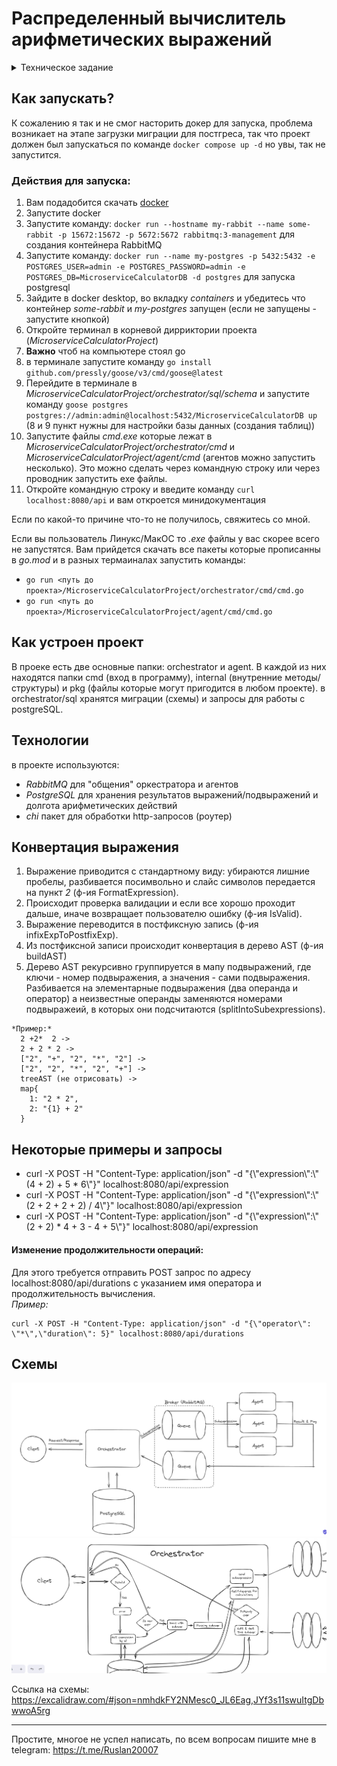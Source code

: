 # Распределенный вычислитель арифметических выражений

<details>
  <summary>Техническое задание</summary>
  
  Пользователь хочет считать арифметические выражения. Он вводит строку 2 + 2 * 2 и хочет получить в ответ 6. Но наши операции сложения и умножения (также деления и вычитания) выполняются "очень-очень" долго. Поэтому вариант, при котором пользователь делает http-запрос и получает в качетсве ответа результат, невозможна. Более того: вычисление каждой такой операции в нашей "альтернативной реальности" занимает "гигантские" вычислительные мощности. Соответственно, каждое действие мы должны уметь выполнять отдельно и масштабировать эту систему можем добавлением вычислительных мощностей в нашу систему в виде новых "машин". Поэтому пользователь, присылая выражение, получает в ответ идентификатор выражения и может с какой-то периодичностью уточнять у сервера "не посчиталость ли выражение"? Если выражение наконец будет вычислено - то он получит результат. Помните, что некоторые части арфиметического выражения можно вычислять параллельно.

Front-end часть

GUI, который можно представить как 4 страницы

Форма ввода арифметического выражения. Пользователь вводит арифметическое выражение и отправляет POST http-запрос с этим выражением на back-end. Примечание: Запросы должны быть идемпотентными. К запросам добавляется уникальный идентификатор. Если пользователь отправляет запрос с идентификатором, который уже отправлялся и был принят к обработке - ответ 200. Возможные варианты ответа:
200. Выражение успешно принято, распаршено и принято к обработке
400. Выражение невалидно
500. Что-то не так на back-end. В качестве ответа нужно возвращать id принятного к выполнению выражения.
Страница со списком выражений в виде списка с выражениями. Каждая запись на странице содержит статус, выражение, дату его создания и дату заверщения вычисления. Страница получает данные GET http-запрсом с back-end-а
Страница со списком операций в виде пар: имя операции + время его выполнения (доступное для редактирования поле). Как уже оговаривалось в условии задачи, наши операции выполняются "как будто бы очень долго". Страница получает данные GET http-запрсом с back-end-а. Пользователь может настроить время выполения операции и сохранить изменения.
Страница со списком вычислительных можностей. Страница получает данные GET http-запросом с сервера в виде пар: имя вычислительного ресурса + выполняемая на нём операция.

Требования:
Оркестратор может перезапускаться без потери состояния. Все выражения храним в СУБД.
Оркестратор должен отслеживать задачи, которые выполняются слишком долго (вычислитель тоже может уйти со связи) и делать их повторно доступными для вычислений.

Back-end часть

Состоит из 2 элементов:

Сервер, который принимает арифметическое выражение, переводит его в набор последовательных задач и обеспечивает порядок их выполнения. Далее будем называть его оркестратором.
Вычислитель, который может получить от оркестратора задачу, выполнить его и вернуть серверу результат. Далее будем называть его агентом.
Оркестратор
Сервер, который имеет следующие endpoint-ы:

Добавление вычисления арифметического выражения.
Получение списка выражений со статусами.
Получение значения выражения по его идентификатору.
Получение списка доступных операций со временем их выполения.
Получение задачи для выполения.
Приём результата обработки данных.

Агент
Демон, который получает выражение для вычисления с сервера, вычисляет его и отправляет на сервер результат выражения. При старте демон запускает несколько горутин, каждая из которых выступает в роли независимого вычислителя. Количество горутин регулируется переменной среды.
</details>


## Как запускать?
  К сожалению я так и не смог насторить докер для запуска, проблема возникает на этапе загрузки миграции для постгреса, так что проект должен был запускаться по команде ```docker compose up -d``` но увы, так не запустится.<br>
  ### Действия для запуска:
  1. Вам подадобится скачать <a href="https://docs.docker.com/get-docker/" >docker</a>
  2. Запустите docker
  3. Запустите команду: ```docker run --hostname my-rabbit --name some-rabbit -p 15672:15672 -p 5672:5672 rabbitmq:3-management``` для создания контейнера RabbitMQ
  4. Запустите команду: ```docker run --name my-postgres -p 5432:5432 -e POSTGRES_USER=admin -e POSTGRES_PASSWORD=admin -e POSTGRES_DB=MicroserviceCalculatorDB -d postgres``` для запуска postgresql
  5. Зайдите в docker desktop, во вкладку *containers* и убедитесь что контейнер *some-rabbit* и *my-postgres* запущен (если не запущены - запустите кнопкой)
  6. Откройте терминал в корневой дирриктории проекта (*MicroserviceCalculatorProject*)
  7. **Важно** чтоб на компьютере стоял go
  8. в терминале запустите команду ```go install github.com/pressly/goose/v3/cmd/goose@latest```
  9. Перейдите в терминале в *MicroserviceCalculatorProject/orchestrator/sql/schema* и запустите команду ```goose postgres postgres://admin:admin@localhost:5432/MicroserviceCalculatorDB up``` (8 и 9 пункт нужны для настройки базы данных (создания таблиц))
  10. Запустите файлы *cmd.exe* которые лежат в *MicroserviceCalculatorProject/orchestrator/cmd* и *MicroserviceCalculatorProject/agent/cmd* (агентов можно запустить несколько). Это можно сделать через командную строку или через проводник запустить exe файлы.
  11. Откройте командную строку и введите команду ```curl localhost:8080/api``` и вам откроется минидокументация<br>

  Если по какой-то причине что-то не получилось, свяжитесь со мной.

  Если вы пользователь Линукс/МакОС то *.exe* файлы у вас скорее всего не запустятся. Вам прийдется скачать все пакеты которые прописанны в *go.mod* и в разных термаиналах запустить команды:
  * ```go run <путь до проекта>/MicroserviceCalculatorProject/orchestrator/cmd/cmd.go```
  * ```go run <путь до проекта>/MicroserviceCalculatorProject/agent/cmd/cmd.go```


## Как устроен проект
  В проеке есть две основные папки: orchestrator и agent. В каждой из них находятся папки cmd (вход в программу), internal (внутренние методы/структуры) и pkg (файлы которые могут пригодится в любом проекте). в orchestrator/sql хранятся миграции (схемы) и запросы для работы с postgreSQL.

## Технологии
  в проекте используются:
  * *RabbitMQ* для "общения" оркестратора и агентов
  * *PostgreSQL* для хранения результатов выражений/подвыражений и долгота арифметических действий
  * *chi* пакет для обработки http-запросов (роутер)

## Конвертация выражения
  1. Выражение приводится с стандартному виду: убираются лишние пробелы, разбивается посимвольно и слайс символов передается на пункт *2* (ф-ия FormatExpression).
  2. Происходит проверка валидации и если все хорошо проходит дальше, иначе возвращает пользователю ошибку (ф-ия IsValid).
  3. Выражение переводится в постфиксную запись (ф-ия infixExpToPostfixExp).
  4. Из постфиксной записи происходит конвертация в дерево AST (ф-ия buildAST) 
  5. Дерево AST рекурсивно группируется в мапу подвыражений, где ключи - номер подвыражения, а значения - сами подвыражения. Разбивается на элементарные подвыражения (два операнда и оператор) а неизвестные операнды заменяются номерами подвыражеий, в которых они подсчитаются (splitIntoSubexpressions).

    *Пример:*
      2 +2*  2 ->
      2 + 2 * 2 ->
      ["2", "+", "2", "*", "2"] ->
      ["2", "2", "*", "2", "+"] ->
      treeAST (не отрисовать) ->
      map{
        1: "2 * 2",
        2: "{1} + 2"
      }


    

## Некоторые примеры и запросы
 * curl -X POST -H "Content-Type: application/json" -d "{\\"expression\\":\\"(4 + 2) + 5 * 6\\"}" localhost:8080/api/expression
  * curl -X POST -H "Content-Type: application/json" -d "{\\"expression\\":\\"(2 + 2 + 2 + 2) / 4\\"}" localhost:8080/api/expression
  * curl -X POST -H "Content-Type: application/json" -d "{\\"expression\\":\\"(2 + 2) * 4 + 3 - 4 + 5\\"}" localhost:8080/api/expression 

  #### Изменение продолжительности операций:
  Для этого требуется отправить POST запрос по адресу localhost:8080/api/durations с указанием имя оператора и продолжительность вычисления.<br>
  *Пример:*

    curl -X POST -H "Content-Type: application/json" -d "{\"operator\": \"*\",\"duration\": 5}" localhost:8080/api/durations

## Схемы
![schema](images/schema.png)
![cshema](images/orchestrator.png)

Ссылка на схемы: https://excalidraw.com/#json=nmhdkFY2NMesc0_JL6Eag,JYf3s11swuItgDbwwoA5rg

-----
Простите, многое не успел написать, по всем вопросам пишите мне в telegram: https://t.me/Ruslan20007

